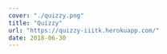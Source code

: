 ```yaml
---
cover: "./quizzy.png"
title: "Quizzy"
url: "https://quizzy-iiitk.herokuapp.com/"
date: 2018-06-30
---
```

